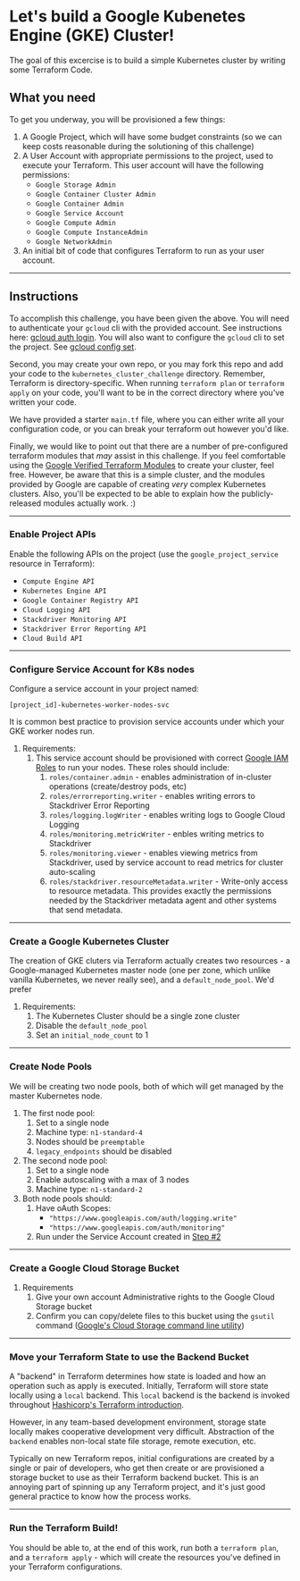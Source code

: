 # Let's build a Google Kubenetes Engine (GKE) Cluster!
The goal of this excercise is to build a simple Kubernetes cluster by writing some Terraform Code. 

## What you need
To get you underway, you will be provisioned a few things:
1. A Google Project, which will have some budget constraints (so we can keep costs reasonable during the solutioning of this challenge)
1. A User Account with appropriate permissions to the project, used to execute your Terraform.  This user account will have the following permissions:
    - `Google Storage Admin`
    - `Google Container Cluster Admin`
    - `Google Container Admin`
    - `Google Service Account`
    - `Google Compute Admin`
    - `Google Compute InstanceAdmin`
    - `Google NetworkAdmin`
1. An initial bit of code that configures Terraform to run as your user account.
---
## Instructions

To accomplish this challenge, you have been given the above.  You will need to authenticate your `gcloud` cli with the provided account.  See instructions here: [gcloud auth login](https://cloud.google.com/sdk/gcloud/reference/auth/login).  You will also want to configure the `gcloud` cli to set the project. See [gcloud config set](https://cloud.google.com/sdk/gcloud/reference/config/set).

Second, you may create your own repo, or you may fork this repo and add your code to the `kubernetes_cluster_challenge` directory. Remember, Terraform is directory-specific. When running `terraform plan` or `terraform apply` on your code, you'll want to be in the correct directory where you've written your code.  

We have provided a starter `main.tf` file, where you can either write all your configuration code, or you can break your terraform out however you'd like.

Finally, we would like to point out that there are a number of pre-configured terraform modules that *may* assist in this challenge.  If you feel comfortable using the [Google Verified Terraform Modules](https://registry.terraform.io/browse/modules?provider=google&verified=true) to create your cluster, feel free.  However, be aware that this is a simple cluster, and the modules provided by Google are capable of creating *very* complex Kubernetes clusters.  Also, you'll be expected to be able to explain how the publicly-released modules actually work. :)

---
### Enable Project APIs <a name="enable-apis"></a>
Enable the following APIs on the project (use the `google_project_service` resource in Terraform):
- `Compute Engine API`
- `Kubernetes Engine API`
- `Google Container Registry API`
- `Cloud Logging API`
- `Stackdriver Monitoring API`
- `Stackdriver Error Reporting API`
- `Cloud Build API`

---
### Configure Service Account for K8s nodes <a name="create-service-account"></a>
Configure a service account in your project named:

```
[project_id]-kubernetes-worker-nodes-svc
```
It is common best practice to provision service accounts under which your GKE worker nodes run. 

1. Requirements:
    1. This service account should be provisioned with correct [Google IAM Roles](https://cloud.google.com/iam/docs/understanding-roles#kubernetes-engine-roles) to run your nodes. These roles should include:
        1. `roles/container.admin` - enables administration of in-cluster operations (create/destroy pods, etc)
        1. `roles/errorreporting.writer` - enables writing errors to Stackdriver Error Reporting
        1. `roles/logging.logWriter` - enables writing logs to Google Cloud Logging
        1. `roles/monitoring.metricWriter` - enbles writing metrics to Stackdriver
        1. `roles/monitoring.viewer` - enables viewing metrics from Stackdriver, used by service account to read metrics for cluster auto-scaling
        1. `roles/stackdriver.resourceMetadata.writer` - Write-only access to resource metadata. This provides exactly the permissions needed by the Stackdriver metadata agent and other systems that send metadata. 

---
### Create a Google Kubernetes Cluster <a name="create-cluster"></a>

The creation of GKE cluters via Terraform actually creates two resources - a Google-managed Kubernetes master node (one per zone, which unlike vanilla Kubernetes, we never really see), and a `default_node_pool`.  We'd prefer 

1. Requirements:
    1. The Kubernetes Cluster should be a single zone cluster
    1. Disable the `default_node_pool`
    1. Set an `initial_node_count` to 1

---
### Create Node Pools <a name="create-node-pools"></a>
    
We will be creating two node pools, both of which will get managed by the master Kubernetes node. 
1. The first node pool:
    1. Set to a single node
    1. Machine type: `n1-standard-4`
    1. Nodes should be `preemptable`
    1. `legacy_endpoints` should be disabled
1. The second node pool:
    1. Set to a single node
    1. Enable autoscaling with a max of 3 nodes
    1. Machine type: `n1-standard-2`
1. Both node pools should:
    1. Have oAuth Scopes:
        - `"https://www.googleapis.com/auth/logging.write"`
        - `"https://www.googleapis.com/auth/monitoring"`
    1. Run under the Service Account created in [Step #2](#create-service-account)
---

### Create a Google Cloud Storage Bucket <a name="create-storage-bucket"></a>
    
1. Requirements
    1. Give your own account Administrative rights to the Google Cloud Storage bucket
    1. Confirm you can copy/delete files to this bucket using the `gsutil` command ([Google's Cloud Storage command line utility](https://cloud.google.com/storage/docs/gsutil))

---
### Move your Terraform State to use the Backend Bucket <a name="move-state"></a>
    
A "backend" in Terraform determines how state is loaded and how an operation such as apply is executed. Initially, Terraform will store state locally using a `local` backend. This `local` backend is the backend is invoked throughout [Hashicorp's Terraform introduction](https://www.terraform.io/intro/index.html).

However, in any team-based development environment, storage state locally makes cooperative development very difficult. Abstraction of the `backend` enables non-local state file storage, remote execution, etc.

Typically on new Terraform repos, initial configurations are created by a single or pair of developers, who get then create or are provisioned a storage bucket to use as their Terraform backend bucket.  This is an annoying part of spinning up any Terraform project, and it's just good general practice to know how the process works.

---
### Run the Terraform Build!
    
You should be able to, at the end of this work, run both a `terraform plan`, and a `terraform apply` - which will create the resources you've defined in your Terraform configurations.